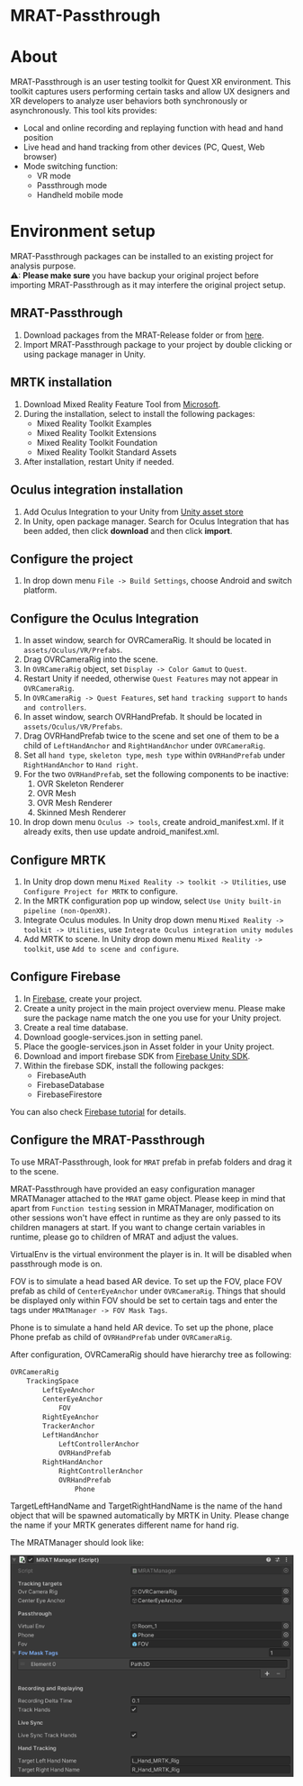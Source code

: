# MRAT-Passthrough
# About
MRAT-Passthrough is an user testing toolkit for Quest XR environment. This toolkit captures users performing certain tasks and allow UX designers and XR developers to analyze user behaviors both synchronously or asynchronously. This tool kits provides:
- Local and online recording and replaying function with head and hand position
- Live head and hand tracking from other devices (PC, Quest, Web browser)
- Mode switching function:
  - VR mode
  - Passthrough mode
  - Handheld mobile mode

# Environment setup
MRAT-Passthrough packages can be installed to an existing project for analysis purpose.  
⚠: **Please make sure** you have backup your original project before importing MRAT-Passthrough as it may interfere the original project setup. 
## MRAT-Passthrough
1. Download packages from the MRAT-Release folder or from [here](./MRAT-Release).
1. Import MRAT-Passthrough package to your project by double clicking or using package manager in Unity.

## MRTK installation
1. Download Mixed Reality Feature Tool from [Microsoft](https://www.microsoft.com/en-us/download/details.aspx?id=102778).
1. During the installation, select to install the following packages:
   - Mixed Reality Toolkit Examples
   - Mixed Reality Toolkit Extensions
   - Mixed Reality Toolkit Foundation
   - Mixed Reality Toolkit Standard Assets
1. After installation, restart Unity if needed.

## Oculus integration installation
1. Add Oculus Integration to your Unity from [Unity asset store](https://assetstore.unity.com/packages/tools/integration/oculus-integration-82022)
2. In Unity, open package manager. Search for Oculus Integration that has been added, then click **download** and then click **import**.

## Configure the project
1. In drop down menu `File -> Build Settings`, choose Android and switch platform.

## Configure the Oculus Integration
1. In asset window, search for OVRCameraRig. It should be located in `assets/Oculus/VR/Prefabs`.
1. Drag OVRCameraRig into the scene.
1. In `OVRCameraRig` object, set `Display -> Color Gamut` to `Quest`.
1. Restart Unity if needed, otherwise `Quest Features` may not appear in `OVRCameraRig`.
1. In `OVRCameraRig -> Quest Features`, set `hand tracking support` to `hands and controllers`.
1. In asset window, search OVRHandPrefab. It should be located in `assets/Oculus/VR/Prefabs`.
2. Drag OVRHandPrefab twice to the scene and set one of them to be a child of `LeftHandAnchor` and `RightHandAnchor` under `OVRCameraRig`.
3. Set all `hand type`, `skeleton type`, `mesh type` within `OVRHandPrefab` under `RightHandAnchor` to `Hand right`.
1. For the two `OVRHandPrefab`, set the following components to be inactive:
   1. OVR Skeleton Renderer
   2. OVR Mesh
   3. OVR Mesh Renderer
   4. Skinned Mesh Renderer
2. In drop down menu `Oculus -> tools`, create android_manifest.xml. If it already exits, then use update android_manifest.xml.

## Configure MRTK
1. In Unity drop down menu `Mixed Reality -> toolkit -> Utilities`, use `Configure Project for MRTK` to configure.
2. In the MRTK configuration pop up window, select `Use Unity built-in pipeline (non-OpenXR)`.
3. Integrate Oculus modules. In Unity drop down menu `Mixed Reality -> toolkit -> Utilities`, use `Integrate Oculus integration unity modules`
4. Add MRTK to scene.  In Unity drop down menu `Mixed Reality -> toolkit`, use `Add to scene and configure`.

## Configure Firebase
1. In [Firebase](https://console.firebase.google.com), create your project.
2. Create a unity project in the main project overview menu. Please make sure the package name match the one you use for your Unity project.
3. Create a real time database.
4. Download google-services.json in setting panel.
5. Place the google-services.json in Asset folder in your Unity project.
6. Download and import firebase SDK from [Firebase Unity SDK](https://firebase.google.com/download/unity?authuser=0).
7. Within the firebase SDK, install the following packges:
   - FirebaseAuth
   - FirebaseDatabase
   - FirebaseFirestore

You can also check [Firebase tutorial](https://firebase.google.com/docs/unity/setup?authuser=0) for details.

## Configure the MRAT-Passthrough
To use MRAT-Passthrough, look for `MRAT` prefab in prefab folders and drag it to the scene.

MRAT-Passthrough have provided an easy configuration manager MRATManager attached to the `MRAT` game object. Please keep in mind that apart from `Function testing` session in MRATManager, modification on other sessions won't have effect in runtime as they are only passed to its children managers at start. If you want to change certain variables in runtime, please go to children of MRAT and adjust the values.

VirtualEnv is the virtual environment the player is in. It will be disabled when passthrough mode is on.

FOV is to simulate a head based AR device. To set up the FOV, place FOV prefab as child of `CenterEyeAnchor` under `OVRCameraRig`. Things that should be displayed only within FOV should be set to certain tags and enter the tags under `MRATManager -> FOV Mask Tags`.

Phone is to simulate a hand held AR device. To set up the phone, place Phone prefab as child of `OVRHandPrefab` under `OVRCameraRig`.

After configuration, OVRCameraRig should have hierarchy tree as following:
```
OVRCameraRig
    TrackingSpace
        LeftEyeAnchor
        CenterEyeAnchor
            FOV
        RightEyeAnchor
        TrackerAnchor
        LeftHandAnchor
            LeftControllerAnchor
            OVRHandPrefab
        RightHandAnchor
            RightControllerAnchor
            OVRHandPrefab
                Phone
```

TargetLeftHandName and TargetRightHandName is the name of the hand object that will be spawned automatically by MRTK in Unity. Please change the name if your MRTK generates different name for hand rig. 

The MRATManager should look like:

![fig](./Documents/images/MRatManagerConfig.png)
